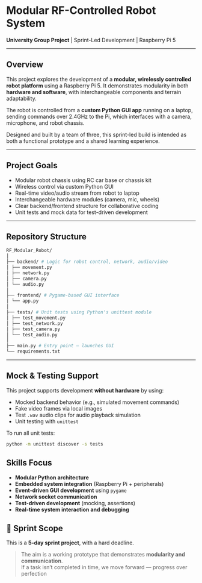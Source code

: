 # Modular RF-Controlled Robot System

**University Group Project** | Sprint-Led Development | Raspberry Pi 5

---

## Overview

This project explores the development of a **modular, wirelessly controlled robot platform** using a Raspberry Pi 5. It demonstrates modularity in both **hardware and software**, with interchangeable components and terrain adaptability.

The robot is controlled from a **custom Python GUI app** running on a laptop, sending commands over 2.4GHz to the Pi, which interfaces with a camera, microphone, and robot chassis.

Designed and built by a team of three, this sprint-led build is intended as both a functional prototype and a shared learning experience.

---

## Project Goals

- Modular robot chassis using RC car base or chassis kit
- Wireless control via custom Python GUI
- Real-time video/audio stream from robot to laptop
- Interchangeable hardware modules (camera, mic, wheels)
- Clear backend/frontend structure for collaborative coding
- Unit tests and mock data for test-driven development

---

## Repository Structure

```bash
RF_Modular_Robot/
│
├── backend/ # Logic for robot control, network, audio/video
│ ├── movement.py
│ ├── network.py
│ ├── camera.py
│ └── audio.py
│
├── frontend/ # Pygame-based GUI interface
│ └── app.py
│
├── tests/ # Unit tests using Python's unittest module
│ ├── test_movement.py
│ ├── test_network.py
│ ├── test_camera.py
│ └── test_audio.py
│
├── main.py # Entry point – launches GUI
└── requirements.txt

```

---

## Mock & Testing Support

This project supports development **without hardware** by using:

- Mocked backend behavior (e.g., simulated movement commands)
- Fake video frames via local images
- Test `.wav` audio clips for audio playback simulation
- Unit testing with `unittest`

To run all unit tests:

```bash
python -m unittest discover -s tests

```

## Skills Focus

- **Modular Python architecture**
- **Embedded system integration** (Raspberry Pi + peripherals)
- **Event-driven GUI development** using `pygame`
- **Network socket communication**
- **Test-driven development** (mocking, assertions)
- **Real-time system interaction and debugging**

## 📅 Sprint Scope

This is a **5-day sprint project**, with a hard deadline.

> The aim is a working prototype that demonstrates **modularity and communication**.  
> If a task isn’t completed in time, we move forward — progress over perfection

